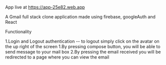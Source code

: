 App live at https://app-25e82.web.app

A Gmail full stack clone application made using firebase, googleAuth and React

Functionality

1.Login and Logout authentication -- to logout simply click on the avatar on the up right of the screen
1.By pressing compose button, you will be able to send message to your mail box
2.By pressing the email received you will be redirected to a page where you can view the email
